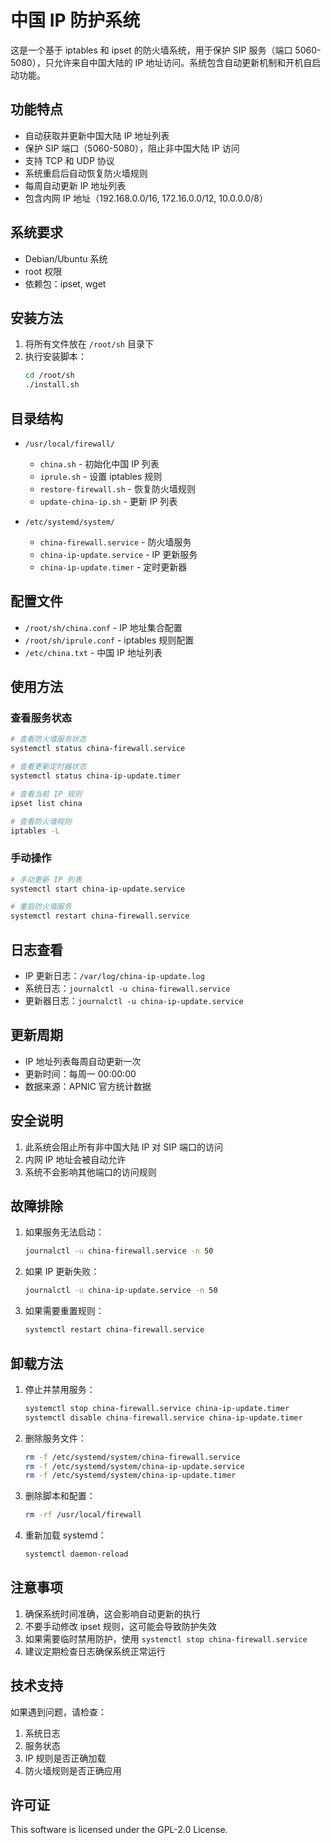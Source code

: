 # 中国 IP 防护系统

这是一个基于 iptables 和 ipset 的防火墙系统，用于保护 SIP 服务（端口 5060-5080），只允许来自中国大陆的 IP 地址访问。系统包含自动更新机制和开机自启动功能。

## 功能特点

- 自动获取并更新中国大陆 IP 地址列表
- 保护 SIP 端口（5060-5080），阻止非中国大陆 IP 访问
- 支持 TCP 和 UDP 协议
- 系统重启后自动恢复防火墙规则
- 每周自动更新 IP 地址列表
- 包含内网 IP 地址（192.168.0.0/16, 172.16.0.0/12, 10.0.0.0/8）

## 系统要求

- Debian/Ubuntu 系统
- root 权限
- 依赖包：ipset, wget

## 安装方法

1. 将所有文件放在 `/root/sh` 目录下
2. 执行安装脚本：
   ```bash
   cd /root/sh
   ./install.sh
   ```

## 目录结构

- `/usr/local/firewall/`
  - `china.sh` - 初始化中国 IP 列表
  - `iprule.sh` - 设置 iptables 规则
  - `restore-firewall.sh` - 恢复防火墙规则
  - `update-china-ip.sh` - 更新 IP 列表

- `/etc/systemd/system/`
  - `china-firewall.service` - 防火墙服务
  - `china-ip-update.service` - IP 更新服务
  - `china-ip-update.timer` - 定时更新器

## 配置文件

- `/root/sh/china.conf` - IP 地址集合配置
- `/root/sh/iprule.conf` - iptables 规则配置
- `/etc/china.txt` - 中国 IP 地址列表

## 使用方法

### 查看服务状态
```bash
# 查看防火墙服务状态
systemctl status china-firewall.service

# 查看更新定时器状态
systemctl status china-ip-update.timer

# 查看当前 IP 规则
ipset list china

# 查看防火墙规则
iptables -L
```

### 手动操作

```bash
# 手动更新 IP 列表
systemctl start china-ip-update.service

# 重启防火墙服务
systemctl restart china-firewall.service
```

## 日志查看

- IP 更新日志：`/var/log/china-ip-update.log`
- 系统日志：`journalctl -u china-firewall.service`
- 更新器日志：`journalctl -u china-ip-update.service`

## 更新周期

- IP 地址列表每周自动更新一次
- 更新时间：每周一 00:00:00
- 数据来源：APNIC 官方统计数据

## 安全说明

1. 此系统会阻止所有非中国大陆 IP 对 SIP 端口的访问
2. 内网 IP 地址会被自动允许
3. 系统不会影响其他端口的访问规则

## 故障排除

1. 如果服务无法启动：
   ```bash
   journalctl -u china-firewall.service -n 50
   ```

2. 如果 IP 更新失败：
   ```bash
   journalctl -u china-ip-update.service -n 50
   ```

3. 如果需要重置规则：
   ```bash
   systemctl restart china-firewall.service
   ```

## 卸载方法

1. 停止并禁用服务：
   ```bash
   systemctl stop china-firewall.service china-ip-update.timer
   systemctl disable china-firewall.service china-ip-update.timer
   ```

2. 删除服务文件：
   ```bash
   rm -f /etc/systemd/system/china-firewall.service
   rm -f /etc/systemd/system/china-ip-update.service
   rm -f /etc/systemd/system/china-ip-update.timer
   ```

3. 删除脚本和配置：
   ```bash
   rm -rf /usr/local/firewall
   ```

4. 重新加载 systemd：
   ```bash
   systemctl daemon-reload
   ```

## 注意事项

1. 确保系统时间准确，这会影响自动更新的执行
2. 不要手动修改 ipset 规则，这可能会导致防护失效
3. 如果需要临时禁用防护，使用 `systemctl stop china-firewall.service`
4. 建议定期检查日志确保系统正常运行

## 技术支持

如果遇到问题，请检查：
1. 系统日志
2. 服务状态
3. IP 规则是否正确加载
4. 防火墙规则是否正确应用

## 许可证

This software is licensed under the GPL-2.0 License.
